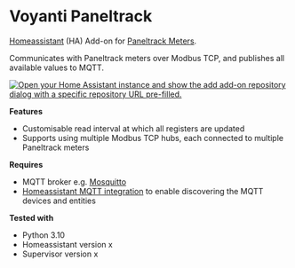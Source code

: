 # Voyanti Paneltrack

[Homeassistant](https://www.home-assistant.io/) (HA) Add-on for [Paneltrack Meters](https://www.submetering.co.za/products/metering-solutions/paneltrack/).

Communicates with Paneltrack meters over Modbus TCP, and publishes all available values to MQTT.

[![Open your Home Assistant instance and show the add add-on repository dialog with a specific repository URL pre-filled.](https://my.home-assistant.io/badges/supervisor_add_addon_repository.svg)](https://my.home-assistant.io/redirect/supervisor_add_addon_repository/?repository_url=https://github.com/Voyanti/ha-modbus-addons)

**Features**

- Customisable read interval at which all registers are updated
- Supports using multiple Modbus TCP hubs, each connected to multiple Paneltrack meters

**Requires**

- MQTT broker e.g. [Mosquitto](https://github.com/home-assistant/addons/blob/master/mosquitto/DOCS.md)
- [Homeassistant MQTT integration](https://www.home-assistant.io/integrations/mqtt/) to enable discovering the MQTT devices and entities

**Tested with**

- Python 3.10
- Homeassistant version x
- Supervisor version x

<!-- ![Supports aarch64 Architecture][aarch64-shield]
![Supports amd64 Architecture][amd64-shield]
![Supports armhf Architecture][armhf-shield]
![Supports armv7 Architecture][armv7-shield]
![Supports i386 Architecture][i386-shield] -->
